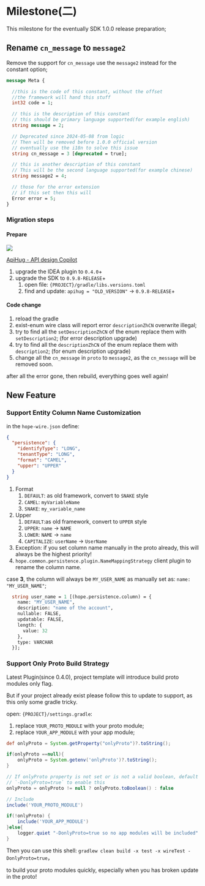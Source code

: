 # Milestone(二)

This milestone for the eventually SDK 1.0.0 release preparation;

## Rename  `cn_message` to `message2`

Remove the support for  `cn_message` use the `message2` instead for the constant option;

```protobuf
message Meta {

  //this is the code of this constant, without the offset
  //the framework will hand this stuff
  int32 code = 1;

  // this is the description of this constant
  // this should be primary language supported(for example english)
  string message = 2;

  // Deprecated since 2024-05-08 from logic
  // Then will be removed before 1.0.0 official version
  // eventually use the i18n to solve this issue
  string cn_message = 3 [deprecated = true];

  // this is another description of this constant
  // This will be the second language supported(for example chinese)
  string message2 = 4;

  // those for the error extension
  // if this set then this will
  Error error = 5;
}
```

### Migration steps

#### Prepare

<a target="_blank" href="https://search.maven.org/artifact/com.apihug/it-bom"><img src="https://img.shields.io/maven-central/v/com.apihug/it-bom.svg?label=Maven%20Central" /></a>

[ApiHug - API design Copilot](https://plugins.jetbrains.com/plugin/23534-apihug--api-design-copilot)

1. upgrade the IDEA plugin to `0.4.0`+
2. upgrade the SDK to `0.9.8-RELEASE`+
   1. open file: `{PROJECT}/gradle/libs.versions.toml`
   2. find and update: `apihug = "OLD_VERSION"` -> `0.9.8-RELEASE`+

#### Code change

1. reload the gradle
2. exist-enum wire class will report error `descriptionZhCN` overwrite illegal;
3. try to find all the `setDescriptionZhCN` of the enum replace them with `setDescription2`; (for error description upgrade)
4. try to find all the `descriptionZhCN` of the enum replace them with `description2`; (for enum description upgrade)
5. change all the `cn_message` in `proto` to  `message2`, as the `cn_message` will be removed soon.

after all the error gone,  then rebuild, everything goes well again!

## New Feature

### Support Entity Column Name Customization

in the `hope-wire.json` define:

```json
{
  "persistence": {
    "identifyType": "LONG",
    "tenantType": "LONG",
    "format": "CAMEL",
    "upper": "UPPER"
  }
}
```

1. Format
   1. `DEFAULT`: as old framework, convert to `SNAKE` style
   2. `CAMEL`: `myVariableName`
   3. `SNAKE`: `my_variable_name`
2. Upper
   1. `DEFAULT`:as old framework, convert to `UPPER` style
   2. `UPPER`: `name` -> `NAME`
   3. `LOWER`: `NAME` -> `name`
   4. `CAPITALIZE`:  `userName` -> `UserName`
3. Exception: if you set column name manually in the proto already, this will always be the highest priority!
4. `hope.common.persistence.plugin.NameMappingStrategy` client plugin to rename the column name.

case **3**, the column will always be `MY_USER_NAME` as manually set as: `name: "MY_USER_NAME"`;

```protobuf
  string user_name = 1 [(hope.persistence.column) = {
    name: "MY_USER_NAME",
    description: "name of the account",
    nullable: FALSE,
    updatable: FALSE,
    length: {
      value: 32
    },
    type: VARCHAR
  }];
  ```

### Support Only Proto Build Strategy

Latest Plugin(since 0.4.0), project template will introduce build proto modules only flag.

But if your project already exist please follow this to update to support, as this only some gradle tricky.

open: `{PROJECT}/settings.gradle`:

1. replace `YOUR_PROTO_MODULE` with your proto module;
2. replace `YOUR_APP_MODULE` with your app module;

```groovy
def onlyProto = System.getProperty("onlyProto")?.toString();

if(onlyProto ==null){
    onlyProto = System.getenv('onlyProto')?.toString();
}

// If onlyProto property is not set or is not a valid boolean, default to false
// `-DonlyProto=true` to enable this
onlyProto = onlyProto != null ? onlyProto.toBoolean() : false

// Include
include('YOUR_PROTO_MODULE')

if(!onlyProto) {
    include('YOUR_APP_MODULE')
}else{
    logger.quiet "-DonlyProto=true so no app modules will be included"
}

```

Then you can use this shell:  `gradlew clean build -x test -x wireTest -DonlyProto=true`，

to build your proto modules quickly, especially when you has broken update in the proto!
